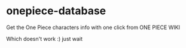 # onepiece-database
Get the One Piece characters info with one click from ONE PIECE WIKI

Which doesn't work :) just wait
